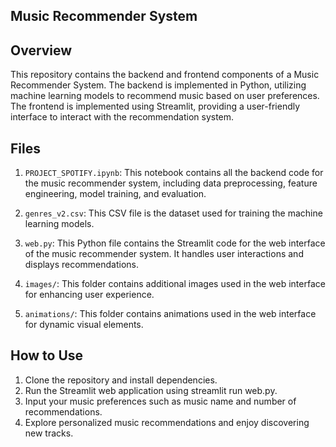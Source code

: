 ## Music Recommender System 


## Overview
This repository contains the backend and frontend components of a Music Recommender System. The backend is implemented in Python, utilizing machine learning models to recommend music based on user preferences. The frontend is implemented using Streamlit, providing a user-friendly interface to interact with the recommendation system.

## Files

1. `PROJECT_SPOTIFY.ipynb`: This notebook contains all the backend code for the music recommender system, including data preprocessing, feature engineering, model training, and evaluation.

2. `genres_v2.csv`: This CSV file is the dataset used for training the machine learning models.

3. `web.py`: This Python file contains the Streamlit code for the web interface of the music recommender system. It handles user interactions and displays recommendations.

4. `images/`: This folder contains additional images used in the web interface for enhancing user experience.

5. `animations/`: This folder contains animations used in the web interface for dynamic visual elements.


## How to Use
1. Clone the repository and install dependencies.
2. Run the Streamlit web application using streamlit run web.py.
3. Input your music preferences such as music name and number of recommendations.
4. Explore personalized music recommendations and enjoy discovering new tracks.


